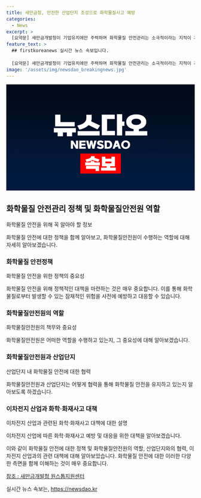 ```yaml
---
title: 새만금청, 안전한 산업단지 조성으로 화학물질사고 예방
categories:
  - News
excerpt: >
  [요약문] 새만금개발청이 기업유치에만 주력하며 화학물질 안전관리는 소극적이라는 지적이 제기되고 있습니다. 이에 대한 답변으로 새만금개발청은 화학물질 안전점검, 영업허가 및 기술지원 등을 통해 안전관리에 힘쓰고 있습니다. 또한 화학물질안전관리위원회를 통해 화학물질사고 예방을 위한 노력을 기울이고 있으며, 이차전지 산업의 안전대책과 대응체계 구축을 위한 노력도 진행 중입니다. 새만금개발청은 안전한 기업활동과 국민의 안전을 위해 계속해서 노력할 것을 약속하고 있습니다.
feature_text: >
  ## firstkoreanews 실시간 뉴스 속보입니다.

  [요약문] 새만금개발청이 기업유치에만 주력하며 화학물질 안전관리는 소극적이라는 지적이 제기되고 있습니다. 이에 대한 답변으로 새만금개발청은 화학물질 안전점검, 영업허가 및 기술지원 등을 통해 안전관리에 힘쓰고 있습니다. 또한 화학물질안전관리위원회를 통해 화학물질사고 예방을 위한 노력을 기울이고 있으며, 이차전지 산업의 안전대책과 대응체계 구축을 위한 노력도 진행 중입니다. 새만금개발청은 안전한 기업활동과 국민의 안전을 위해 계속해서 노력할 것을 약속하고 있습니다.
image: '/assets/img/newsdao_breakingnews.jpg'
---
```


<p><img src="/assets/img/newsdao_breakingnews.jpg" alt="firstkoreanews 속보" /></p>

<h2 data-ke-size="size26">화학물질 안전관리 정책 및 화학물질안전원 역할</h2>

<p data-ke-size="size16">화학물질 안전을 위해 꼭 알아야 할 정보</p>

<p>화학물질 안전에 대한 정책을 함께 알아보고, 화학물질안전원이 수행하는 역할에 대해 자세히 알아보겠습니다.</p>

<h3>화학물질 안전정책</h3>

<p data-ke-size="size16">화학물질 안전을 위한 정책의 중요성</p>

<p>화학물질 안전을 위해 정책적인 대책을 마련하는 것은 매우 중요합니다. 이를 통해 화학물질로부터 발생할 수 있는 잠재적인 위험을 사전에 예방하고 대응할 수 있습니다.</p>

<h3>화학물질안전원의 역할</h3>

<p data-ke-size="size16">화학물질안전원의 책무와 중요성</p>

<p>화학물질안전원은 어떠한 역할을 수행하고 있는지, 그 중요성에 대해 알아보겠습니다. </p>

<h3>화학물질안전원과 산업단지</h3>

<p data-ke-size="size16">산업단지 내 화학물질 안전에 대한 협력</p>

<p>화학물질안전원과 산업단지는 어떻게 협력을 통해 화학물질 안전을 유지하고 있는지 알아보도록 하겠습니다.</p>

<h3>이차전지 산업과 화학·화재사고 대책</h3>

<p data-ke-size="size16">이차전지 산업과 관련된 화학·화재사고 대책에 대한 설명</p>

<p>이차전지 산업에 따른 화학·화재사고 예방 및 대응을 위한 대책을 알아보겠습니다. </p>

<p>이와 같이 화학물질 안전에 대한 정책 및 화학물질안전원의 역할, 산업단지와의 협력, 이차전지 산업과의 관련 대책에 대해 알아보았습니다. 화학물질 안전에 대한 이러한 다양한 측면을 함께 이해하는 것이 매우 중요합니다. </p>

<p><a href="tel:063-733-1254">참조 : 새만금개발청 원스톱지원센터</a></p>
실시간 뉴스 속보는, <a href="https://newsdao.kr" rel="dofollow">https://newsdao.kr</a>



